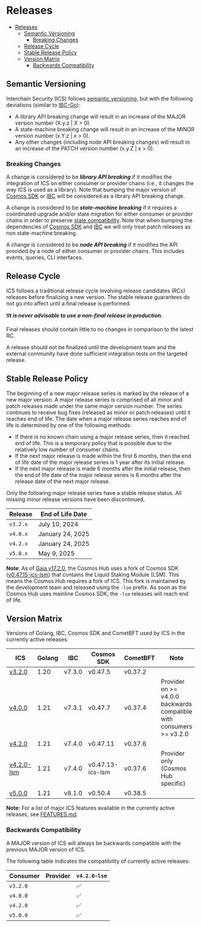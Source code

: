 # Releases

- [Releases](#releases)
  - [Semantic Versioning](#semantic-versioning)
    - [Breaking Changes](#breaking-changes)
  - [Release Cycle](#release-cycle)
  - [Stable Release Policy](#stable-release-policy)
  - [Version Matrix](#version-matrix)
    - [Backwards Compatibility](#backwards-compatibility)

## Semantic Versioning

Interchain Security (ICS) follows [semantic versioning](https://semver.org), but with the following deviations (similar to [IBC-Go](https://github.com/cosmos/ibc-go/blob/main/RELEASES.md)):

- A library API breaking change will result in an increase of the MAJOR version number (X.y.z | X > 0).
- A state-machine breaking change will result in an increase of the MINOR version number (x.Y.z | x > 0).
- Any other changes (including node API breaking changes) will result in an increase of the PATCH version number (x.y.Z | x > 0).

### Breaking Changes

A change is considered to be ***library API breaking*** if it modifies the integration of ICS on either consumer or provider chains (i.e., it changes the way ICS is used as a library).
Note that bumping the major version of [Cosmos SDK](https://github.com/cosmos/cosmos-sdk) or [IBC](https://github.com/cosmos/ibc-go) will be considered as a library API breaking change.

A change is considered to be ***state-machine breaking*** if it requires a coordinated upgrade and/or state migration for either consumer or provider chains in order to preserve [state compatibility](./STATE-COMPATIBILITY.md).
Note that when bumping the dependencies of [Cosmos SDK](https://github.com/cosmos/cosmos-sdk) and [IBC](https://github.com/cosmos/ibc-go) we will only treat patch releases as non state-machine breaking.

A change is considered to be ***node API breaking*** if it modifies the API provided by a node of either consumer or provider chains.
This includes events, queries, CLI interfaces.

## Release Cycle

ICS follows a traditional release cycle involving release candidates (RCs) releases before finalizing a new version.
The stable release guarantees do not go into affect until a final release is performed.

❗***It is never advisable to use a non-final release in production.***

Final releases should contain little to no changes in comparison to the latest RC.

A release should not be finalized until the development team and the external community have done sufficient integration tests on the targeted release.

## Stable Release Policy

The beginning of a new major release series is marked by the release of a new major version.
A major release series is comprised of all minor and patch releases made under the same major version number.
The series continues to receive bug fixes (released as minor or patch releases) until it reaches end of life.
The date when a major release series reaches end of life is determined by one of the following methods:

- If there is no known chain using a major release series, then it reached end of life.
  This is a temporary policy that is possible due to the relatively low number of consumer chains.
- If the next major release is made within the first 6 months, then the end of
  life date of the major release series is 1 year after its initial release.
- If the next major release is made 6 months after the initial release, then the
  end of life date of the major release series is 6 months after the release date
  of the next major release.

Only the following major release series have a stable release status.
All missing minor release versions have been discontinued.

| Release | End of Life Date |
|---------|------------------|
| `v3.2.x` | July 10, 2024 |
| `v4.0.x` | January 24, 2025 |
| `v4.2.x` | January 24, 2025 |
| `v5.0.x` | May 9, 2025 |

**Note**: As of [Gaia v17.2.0](https://github.com/cosmos/gaia/releases/tag/v17.2.0),
the Cosmos Hub uses a fork of Cosmos SDK ([v0.47.15-ics-lsm](https://github.com/cosmos/cosmos-sdk/releases/tag/v0.47.15-ics-lsm))
that contains the Liquid Staking Module (LSM).
This means the Cosmos Hub requires a fork of ICS.
This fork is maintained by the development team and released using the `-lsm` prefix.
As soon as the Cosmos Hub uses mainline Cosmos SDK, the `-lsm` releases will reach end of life.

## Version Matrix

Versions of Golang, IBC, Cosmos SDK and CometBFT used by ICS in the currently active releases:

| ICS | Golang | IBC | Cosmos SDK | CometBFT | Note |
|-----|--------|-----|------------|----------|------|
| [v3.2.0](https://github.com/cosmos/interchain-security/releases/tag/v3.2.0) | 1.20 | v7.3.0 | v0.47.5 | v0.37.2 |
| [v4.0.0](https://github.com/cosmos/interchain-security/releases/tag/v4.0.0) | 1.21 | v7.3.1 | v0.47.7 | v0.37.4 | Provider on >= v4.0.0 backwards compatible with consumers >= v3.2.0 |
| [v4.2.0](https://github.com/cosmos/interchain-security/releases/tag/v4.2.0) | 1.21 | v7.4.0 | v0.47.11 | v0.37.6 |
| [v4.2.0-lsm](https://github.com/cosmos/interchain-security/releases/tag/v4.2.0-lsm) | 1.21 | v7.4.0 | v0.47.13-ics-lsm | v0.37.6 | Provider only (Cosmos Hub specific) |
| [v5.0.0](https://github.com/cosmos/interchain-security/releases/tag/v5.0.0) | 1.21 | v8.1.0 | v0.50.4 | v0.38.5 |

**Note:** For a list of major ICS features available in the currently active releases, see [FEATURES.md](./FEATURES.md).

### Backwards Compatibility

A MAJOR version of ICS will always be backwards compatible with the previous MAJOR version of ICS.

The following table indicates the compatibility of currently active releases:

| Consumer | Provider |  `v4.2.0-lsm` |
|----------|----------|--------------|
| `v3.2.0` || ✅ |
| `v4.0.0` || ✅ |
| `v4.2.0` || ✅ |
| `v5.0.0` || ✅ |